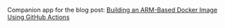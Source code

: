 Companion app for the blog post: [Building an ARM-Based Docker Image Using GitHub Actions](https://earthly.dev/blog/arm-containers-github-actions/)
